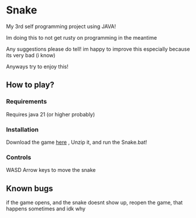 # Snake

My 3rd self programming project using JAVA!

Im doing this to not get rusty on programming in the meantime

Any suggestions please do tell! im happy to improve this especially because its very bad (i know)

Anyways try to enjoy this!

## How to play?

### Requirements

Requires java 21 (or higher probably)

### Installation

Download the game [here](https://github.com/roy2872/Snake/releases/tag/Windows) ,
Unzip it,
and run the Snake.bat!

### Controls

WASD Arrow keys to move the snake

## Known bugs

if the game opens, and the snake doesnt show up, reopen the game, that happens sometimes and idk why
